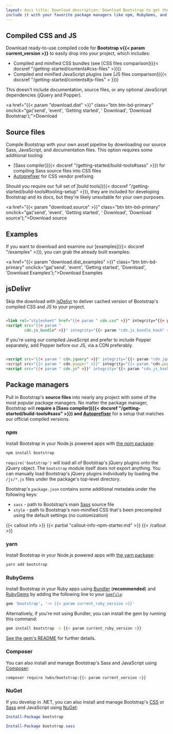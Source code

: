 ```yaml
---
layout: docs title: Download description: Download Bootstrap to get the compiled CSS and JavaScript, source code, or
include it with your favorite package managers like npm, RubyGems, and more. group: getting-started toc: true
---
```


## Compiled CSS and JS

Download ready-to-use compiled code for **Bootstrap v{{< param current_version >}}** to easily drop into your project,
which includes:

- Compiled and minified CSS bundles (see [CSS files comparison]({{< docsref "/getting-started/contents#css-files" >}}))
- Compiled and minified JavaScript plugins (see [JS files comparison]({{< docsref "/getting-started/contents#js-files" >
  }}))

This doesn't include documentation, source files, or any optional JavaScript dependencies (jQuery and Popper).

<a href="{{< param "download.dist" >}}" class="btn btn-bd-primary" onclick="ga('send', 'event', 'Getting started', '
Download', 'Download Bootstrap');">Download</a>

## Source files

Compile Bootstrap with your own asset pipeline by downloading our source Sass, JavaScript, and documentation files. This
option requires some additional tooling:

- [Sass compiler]({{< docsref "/getting-started/build-tools#sass" >}}) for compiling Sass source files into CSS files
- [Autoprefixer](https://github.com/postcss/autoprefixer) for CSS vendor prefixing

Should you require our full set of [build tools]({{< docsref "/getting-started/build-tools#tooling-setup" >}}), they are
included for developing Bootstrap and its docs, but they're likely unsuitable for your own purposes.

<a href="{{< param "download.source" >}}" class="btn btn-bd-primary" onclick="ga('send', 'event', 'Getting started', '
Download', 'Download source');">Download source</a>

## Examples

If you want to download and examine our [examples]({{< docsref "/examples" >}}), you can grab the already built
examples:

<a href="{{< param "download.dist_examples" >}}" class="btn btn-bd-primary" onclick="ga('send', 'event', 'Getting
started', 'Download', 'Download Examples');">Download Examples</a>

## jsDelivr

Skip the download with [jsDelivr](https://www.jsdelivr.com/) to deliver cached version of Bootstrap's compiled CSS and
JS to your project.

```html

<link rel="stylesheet" href="{{< param " cdn.css" >}}" integrity="{{< param "cdn.css_hash" >}}" crossorigin="anonymous">
<script src="{{< param "
        cdn.js_bundle" >}}" integrity="{{< param "cdn.js_bundle_hash" >}}" crossorigin="anonymous"></script>
```

If you're using our compiled JavaScript and prefer to include Popper separately, add Popper before our JS, via a CDN
preferably.

```html

<script src="{{< param " cdn.jquery" >}}" integrity="{{< param "cdn.jquery_hash" >}}" crossorigin="anonymous"></script>
<script src="{{< param " cdn.popper" >}}" integrity="{{< param "cdn.popper_hash" >}}" crossorigin="anonymous"></script>
<script src="{{< param " cdn.js" >}}" integrity="{{< param "cdn.js_hash" >}}" crossorigin="anonymous"></script>
```

## Package managers

Pull in Bootstrap's **source files** into nearly any project with some of the most popular package managers. No matter
the package manager, Bootstrap will **require a [Sass compiler]({{< docsref "/getting-started/build-tools#sass" >}})
and [Autoprefixer](https://github.com/postcss/autoprefixer)** for a setup that matches our official compiled versions.

### npm

Install Bootstrap in your Node.js powered apps with [the npm package](https://www.npmjs.com/package/bootstrap):

```sh
npm install bootstrap
```

`require('bootstrap')` will load all of Bootstrap's jQuery plugins onto the jQuery object. The `bootstrap` module itself
does not export anything. You can manually load Bootstrap's jQuery plugins individually by loading the `/js/*.js` files
under the package's top-level directory.

Bootstrap's `package.json` contains some additional metadata under the following keys:

- `sass` - path to Bootstrap's main [Sass](https://sass-lang.com/) source file
- `style` - path to Bootstrap's non-minified CSS that's been precompiled using the default settings (no customization)

{{< callout info >}} {{< partial "callout-info-npm-starter.md" >}} {{< /callout >}}

### yarn

Install Bootstrap in your Node.js powered apps with [the yarn package](https://yarnpkg.com/en/package/bootstrap):

```sh
yarn add bootstrap
```

### RubyGems

Install Bootstrap in your Ruby apps using [Bundler](https://bundler.io/) (**recommended**)
and [RubyGems](https://rubygems.org/) by adding the following line to your [`Gemfile`](https://bundler.io/gemfile.html):

```ruby
gem 'bootstrap', '~> {{< param current_ruby_version >}}'
```

Alternatively, if you're not using Bundler, you can install the gem by running this command:

```sh
gem install bootstrap -v {{< param current_ruby_version >}}
```

[See the gem's README](https://github.com/twbs/bootstrap-rubygem/blob/master/README.md) for further details.

### Composer

You can also install and manage Bootstrap's Sass and JavaScript using [Composer](https://getcomposer.org/):

```sh
composer require twbs/bootstrap:{{< param current_version >}}
```

### NuGet

If you develop in .NET, you can also install and manage Bootstrap's [CSS](https://www.nuget.org/packages/bootstrap/)
or [Sass](https://www.nuget.org/packages/bootstrap.sass/) and JavaScript using [NuGet](https://www.nuget.org/):

```powershell
Install-Package bootstrap
```

```powershell
Install-Package bootstrap.sass
```
